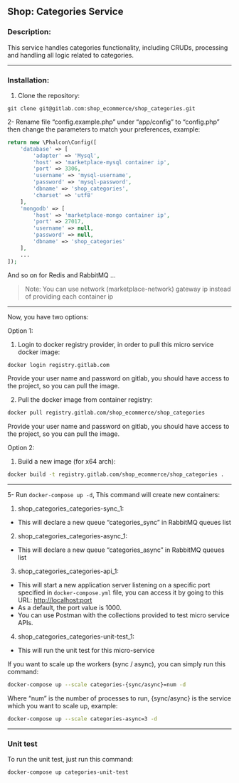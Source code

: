 Shop: Categories Service
--
### Description:
This service handles categories functionality, including CRUDs, processing and handling all logic related to categories.

---

### Installation:

1. Clone the repository:
```shell script
git clone git@gitlab.com:shop_ecommerce/shop_categories.git
```

2- Rename file “config.example.php” under “app/config” to “config.php” then change the parameters to match your preferences, example:
```php
return new \Phalcon\Config([
    'database' => [
        'adapter' => 'Mysql',
        'host' => 'marketplace-mysql container ip',
        'port' => 3306,
        'username' => 'mysql-username',
        'password' => 'mysql-password',
        'dbname' => 'shop_categories',
        'charset' => 'utf8'
    ],
    'mongodb' => [
        'host' => 'marketplace-mongo container ip',
        'port' => 27017,
        'username' => null,
        'password' => null,
        'dbname' => 'shop_categories'
    ],
    ...
]);
```
And so on for Redis and RabbitMQ ...
>Note: You can use network (marketplace-network) gateway ip instead of providing each container ip

---

Now, you have two options:

Option 1:
1. Login to docker registry provider, in order to pull this micro service docker image:
```bash
docker login registry.gitlab.com
```
Provide your user name and password on gitlab, you should have access to the project, so you can pull the image.

2. Pull the docker image from container registry:
```bash
docker pull registry.gitlab.com/shop_ecommerce/shop_categories
```
Provide your user name and password on gitlab, you should have access to the project, so you can pull the image.

Option 2:
1. Build a new image (for x64 arch):
```bash
docker build -t registry.gitlab.com/shop_ecommerce/shop_categories .
```

---
       
5- Run `docker-compose up -d`, This command will create new containers:

1. shop_categories_categories-sync_1:
- This will declare a new queue “categories_sync” in RabbitMQ queues list
2. shop_categories_categories-async_1:
- This will declare a new queue “categories_async” in RabbitMQ queues list
3. shop_categories_categories-api_1:
- This will start a new application server listening on a specific port specified in `docker-compose.yml` file, you can access it by going to this URL: [http://localhost:port](http://localhost:1000)
- As a default, the port value is 1000.
- You can use Postman with the collections provided to test micro service APIs.
4. shop_categories_categories-unit-test_1:
- This will run the unit test for this micro-service

If you want to scale up the workers (sync / async), you can simply run this command:
```bash
docker-compose up --scale categories-{sync/async}=num -d
```

Where “num” is the number of processes to run, {sync/async} is the service which you want to scale up, example:
```bash
docker-compose up --scale categories-async=3 -d
```

---
### Unit test
To run the unit test, just run this command:
```bash
docker-compose up categories-unit-test
```